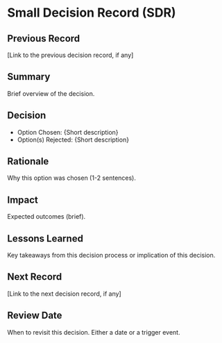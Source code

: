 # Small Decision Record (SDR)

## Previous Record
[Link to the previous decision record, if any]

## Summary
Brief overview of the decision.

## Decision
- Option Chosen: {Short description}
- Option(s) Rejected: {Short description}

## Rationale
Why this option was chosen (1-2 sentences).

## Impact
Expected outcomes (brief).

## Lessons Learned
Key takeaways from this decision process or implication of this decision.

## Next Record
[Link to the next decision record, if any]

## Review Date
When to revisit this decision. Either a date or a trigger event.